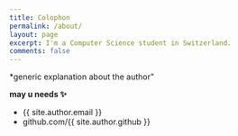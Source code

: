 ```yaml
---
title: Colophon
permalink: /about/
layout: page
excerpt: I'm a Computer Science student in Switzerland.
comments: false
---
```


*generic explanation about the author"

**may u needs ✨**

- {{ site.author.email }}
- github.com/{{ site.author.github }}
